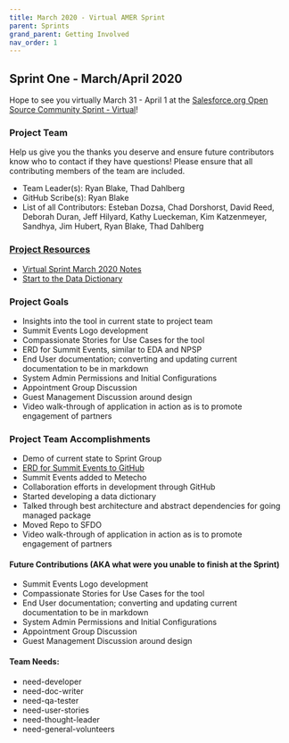 ```yaml
---
title: March 2020 - Virtual AMER Sprint
parent: Sprints
grand_parent: Getting Involved
nav_order: 1
---
```


## Sprint One - March/April 2020

Hope to see you virtually March 31 - April 1 at the [Salesforce.org Open Source Community Sprint - Virtual](https://quip.com/CyI6AWvRrw7O)!

### Project Team
Help us give you the thanks you deserve and ensure future contributors know who to contact if they have questions! Please ensure that all contributing members of the team are included.
* Team Leader(s): Ryan Blake, Thad Dahlberg
* GitHub Scribe(s): Ryan Blake
* List of all Contributors: Esteban Dozsa, Chad Dorshorst, David Reed, Deborah Duran, Jeff Hilyard, Kathy Lueckeman, Kim Katzenmeyer, Sandhya, Jim Hubert, Ryan Blake, Thad Dahlberg

### [Project Resources](https://github.com/SFDO-Community-Sprints/Summit-Events-App/wiki/Support-Tool-Definition-for-Summit-Events)
* [Virtual Sprint March 2020 Notes](https://docs.google.com/document/d/1yu7KqSCno8vRG4A0P3frwaBt_0LEf0K8EXK-Hu0jZLo/edit?usp=sharing)
* [Start to the Data Dictionary](https://docs.google.com/spreadsheets/d/13KVRKVqxAPpHLSWYbHPqju5FoEhcetHsSlN0rUHzkKM/edit?usp=sharing)

### Project Goals
* Insights into the tool in current state to project team
* Summit Events Logo development
* Compassionate Stories for Use Cases for the tool
* ERD for Summit Events, similar to EDA and NPSP
* End User documentation; converting and updating current documentation to be in markdown
* System Admin Permissions and Initial Configurations
* Appointment Group Discussion
* Guest Management Discussion around design
* Video walk-through of application in action as is to promote engagement of partners

### Project Team Accomplishments
* Demo of current state to Sprint Group
* [ERD for Summit Events to GitHub](https://github.com/SFDO-Community-Sprints/Summit-Events-App/wiki/ERD)
* Summit Events added to Metecho
* Collaboration efforts in development through GitHub
* Started developing a data dictionary
* Talked through best architecture and abstract dependencies for going managed package
* Moved Repo to SFDO
* Video walk-through of application in action as is to promote engagement of partners


#### Future Contributions (AKA what were you unable to finish at the Sprint)
* Summit Events Logo development
* Compassionate Stories for Use Cases for the tool
* End User documentation; converting and updating current documentation to be in markdown
* System Admin Permissions and Initial Configurations
* Appointment Group Discussion
* Guest Management Discussion around design

#### Team Needs:
* need-developer
* need-doc-writer
* need-qa-tester
* need-user-stories
* need-thought-leader
* need-general-volunteers
